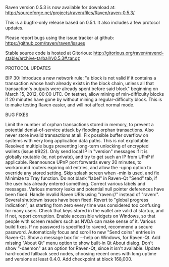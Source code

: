 Raven version 0.5.3 is now available for download at:
http://sourceforge.net/projects/raven/files/Raven/raven-0.5.3/

This is a bugfix-only release based on 0.5.1.
It also includes a few protocol updates.

Please report bugs using the issue tracker at github:
https://github.com/raven/raven/issues

Stable source code is hosted at Gitorious:
http://gitorious.org/raven/ravend-stable/archive-tarball/v0.5.3#.tar.gz

PROTOCOL UPDATES

BIP 30: Introduce a new network rule: "a block is not valid if it contains a transaction whose hash already exists in the block chain, unless all that transaction's outputs were already spent before said block" beginning on March 15, 2012, 00:00 UTC.
On testnet, allow mining of min-difficulty blocks if 20 minutes have gone by without mining a regular-difficulty block. This is to make testing Raven easier, and will not affect normal mode.

BUG FIXES

Limit the number of orphan transactions stored in memory, to prevent a potential denial-of-service attack by flooding orphan transactions. Also never store invalid transactions at all.
Fix possible buffer overflow on systems with very long application data paths. This is not exploitable.
Resolved multiple bugs preventing long-term unlocking of encrypted wallets
(issue #922).
Only send local IP in "version" messages if it is globally routable (ie, not private), and try to get such an IP from UPnP if applicable.
Reannounce UPnP port forwards every 20 minutes, to workaround routers expiring old entries, and allow the -upnp option to override any stored setting.
Skip splash screen when -min is used, and fix Minimize to Tray function.
Do not blank "label" in Raven-Qt "Send" tab, if the user has already entered something.
Correct various labels and messages.
Various memory leaks and potential null pointer deferences have been fixed.
Handle invalid Raven URIs using "raven://" instead of "raven:".
Several shutdown issues have been fixed.
Revert to "global progress indication", as starting from zero every time was considered too confusing for many users.
Check that keys stored in the wallet are valid at startup, and if not, report corruption.
Enable accessible widgets on Windows, so that people with screen readers such as NVDA can make sense of it.
Various build fixes.
If no password is specified to ravend, recommend a secure password.
Automatically focus and scroll to new "Send coins" entries in Raven-Qt.
Show a message box for --help on Windows, for Raven-Qt.
Add missing "About Qt" menu option to show built-in Qt About dialog.
Don't show "-daemon" as an option for Raven-Qt, since it isn't available.
Update hard-coded fallback seed nodes, choosing recent ones with long uptime and versions at least 0.4.0.
Add checkpoint at block 168,000.
